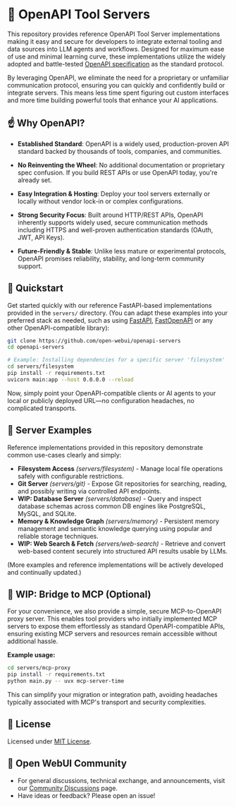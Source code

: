 # 🌟 OpenAPI Tool Servers

This repository provides reference OpenAPI Tool Server implementations making it easy and secure for developers to integrate external tooling and data sources into LLM agents and workflows. Designed for maximum ease of use and minimal learning curve, these implementations utilize the widely adopted and battle-tested [OpenAPI specification](https://www.openapis.org/) as the standard protocol.

By leveraging OpenAPI, we eliminate the need for a proprietary or unfamiliar communication protocol, ensuring you can quickly and confidently build or integrate servers. This means less time spent figuring out custom interfaces and more time building powerful tools that enhance your AI applications.

## ☝️ Why OpenAPI?

- **Established Standard**: OpenAPI is a widely used, production-proven API standard backed by thousands of tools, companies, and communities.

- **No Reinventing the Wheel**: No additional documentation or proprietary spec confusion. If you build REST APIs or use OpenAPI today, you're already set.

- **Easy Integration & Hosting**: Deploy your tool servers externally or locally without vendor lock-in or complex configurations.

- **Strong Security Focus**: Built around HTTP/REST APIs, OpenAPI inherently supports widely used, secure communication methods including HTTPS and well-proven authentication standards (OAuth, JWT, API Keys).

- **Future-Friendly & Stable**: Unlike less mature or experimental protocols, OpenAPI promises reliability, stability, and long-term community support.

## 🚀 Quickstart

Get started quickly with our reference FastAPI-based implementations provided in the `servers/` directory. (You can adapt these examples into your preferred stack as needed, such as using [FastAPI](https://fastapi.tiangolo.com/), [FastOpenAPI](https://github.com/mr-fatalyst/fastopenapi) or any other OpenAPI-compatible library):

```bash
git clone https://github.com/open-webui/openapi-servers
cd openapi-servers

# Example: Installing dependencies for a specific server 'filesystem'
cd servers/filesystem
pip install -r requirements.txt
uvicorn main:app --host 0.0.0.0 --reload
```

Now, simply point your OpenAPI-compatible clients or AI agents to your local or publicly deployed URL—no configuration headaches, no complicated transports.

## 📂 Server Examples

Reference implementations provided in this repository demonstrate common use-cases clearly and simply:

- **Filesystem Access** _(servers/filesystem)_ - Manage local file operations safely with configurable restrictions.
- **Git Server** _(servers/git)_ - Expose Git repositories for searching, reading, and possibly writing via controlled API endpoints.
- **WIP: Database Server** _(servers/database)_ - Query and inspect database schemas across common DB engines like PostgreSQL, MySQL, and SQLite.
- **Memory & Knowledge Graph** _(servers/memory)_ - Persistent memory management and semantic knowledge querying using popular and reliable storage techniques.
- **WIP: Web Search & Fetch** _(servers/web-search)_ - Retrieve and convert web-based content securely into structured API results usable by LLMs.

(More examples and reference implementations will be actively developed and continually updated.)

## 🔌 WIP: Bridge to MCP (Optional)

For your convenience, we also provide a simple, secure MCP-to-OpenAPI proxy server. This enables tool providers who initially implemented MCP servers to expose them effortlessly as standard OpenAPI-compatible APIs, ensuring existing MCP servers and resources remain accessible without additional hassle.

**Example usage:**

```bash
cd servers/mcp-proxy
pip install -r requirements.txt
python main.py -- uvx mcp-server-time
```

This can simplify your migration or integration path, avoiding headaches typically associated with MCP's transport and security complexities.

## 📜 License

Licensed under [MIT License](LICENSE).

## 🌱 Open WebUI Community  

- For general discussions, technical exchange, and announcements, visit our [Community Discussions](https://github.com/open-webui/openapi-servers/discussions) page.
- Have ideas or feedback? Please open an issue!
